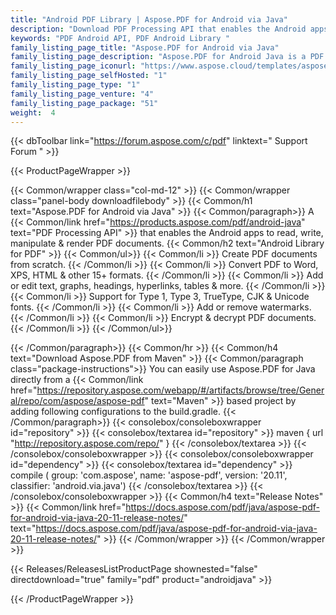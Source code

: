```yaml
---
title: "Android PDF Library | Aspose.PDF for Android via Java"
description: "Download PDF Processing API that enables the Android apps to read, write, manipulate & render PDF documents. API supports a vast array of industry-standard file formats including HTML, TXT, EPUB, XPS & images. "
keywords: "PDF Android API, PDF Android Library "
family_listing_page_title: "Aspose.PDF for Android via Java"
family_listing_page_description: "Aspose.PDF for Android Java is a PDF Processing API that enables the Android apps to read, write, manipulate & render PDF documents. It supports working with PDF, TXT and image file formats."
family_listing_page_iconurl: "https://www.aspose.cloud/templates/aspose/App_Themes/V3/images/pdf/272x272/aspose_pdf-for-android-min.png"
family_listing_page_selfHosted: "1"
family_listing_page_type: "1"
family_listing_page_venture: "4"
family_listing_page_package: "51"
weight:  4
---
```


{{< dbToolbar link="https://forum.aspose.com/c/pdf" linktext=" Support Forum " >}}


{{< ProductPageWrapper >}}

<!-- ProductPageContent-->
{{< Common/wrapper class="col-md-12" >}}
{{< Common/wrapper class="panel-body downloadfilebody" >}}
{{< Common/h1 text="Aspose.PDF for Android via Java" >}}
{{< Common/paragraph>}}
A {{< Common/link href="https://products.aspose.com/pdf/android-java" text="PDF Processing API"  >}} that enables the Android apps to read, write, manipulate &amp; render PDF documents.
{{< Common/h2 text="Android Library for PDF"  >}} {{< Common/ul>}}
    {{< Common/li >}} Create PDF documents from scratch. {{< /Common/li >}}
   {{< Common/li >}} Convert PDF to Word, XPS, HTML &amp; other 15+ formats. {{< /Common/li >}}
   {{< Common/li >}} Add or edit text, graphs, headings, hyperlinks, tables &amp; more. {{< /Common/li >}}
   {{< Common/li >}} Support for Type 1, Type 3, TrueType, CJK &amp; Unicode fonts. {{< /Common/li >}}
   {{< Common/li >}} Add or remove watermarks. {{< /Common/li >}}
   {{< Common/li >}} Encrypt &amp; decrypt PDF documents. {{< /Common/li >}}
 {{< /Common/ul>}}

{{< /Common/paragraph>}}
{{< Common/hr >}}
{{< Common/h4 text="Download Aspose.PDF from Maven"  >}}
{{< Common/paragraph class="package-instructions">}}
You can easily use Aspose.PDF for Java directly from a {{< Common/link href="https://repository.aspose.com/webapp/#/artifacts/browse/tree/General/repo/com/aspose/aspose-pdf" text="Maven"  >}} based project by adding following configurations to the build.gradle.
 {{< /Common/paragraph>}}
{{< consolebox/consoleboxwrapper id="repository" >}}
       {{< consolebox/textarea id="repository" >}} maven {
    url "http://repository.aspose.com/repo/" } {{< /consolebox/textarea >}}
{{< /consolebox/consoleboxwrapper >}}
{{< consolebox/consoleboxwrapper id="dependency" >}}
       {{< consolebox/textarea id="dependency" >}} compile (
        group: 'com.aspose',
        name: 'aspose-pdf',
        version: '20.11',
        classifier: 'android.via.java') {{< /consolebox/textarea >}}
{{< /consolebox/consoleboxwrapper >}}
{{< Common/h4 text="Release Notes"  >}}
{{< Common/link href="https://docs.aspose.com/pdf/java/aspose-pdf-for-android-via-java-20-11-release-notes/" text="https://docs.aspose.com/pdf/java/aspose-pdf-for-android-via-java-20-11-release-notes/"  >}}
{{< /Common/wrapper >}}
{{< /Common/wrapper >}}

<!-- /ProductPageContent-->



<!-- ReleasesListProductPage-->
   {{< Releases/ReleasesListProductPage shownested="false"  directdownload="true" family="pdf" product="androidjava" >}}
<!-- /ReleasesListProductPage-->

{{< /ProductPageWrapper >}}

